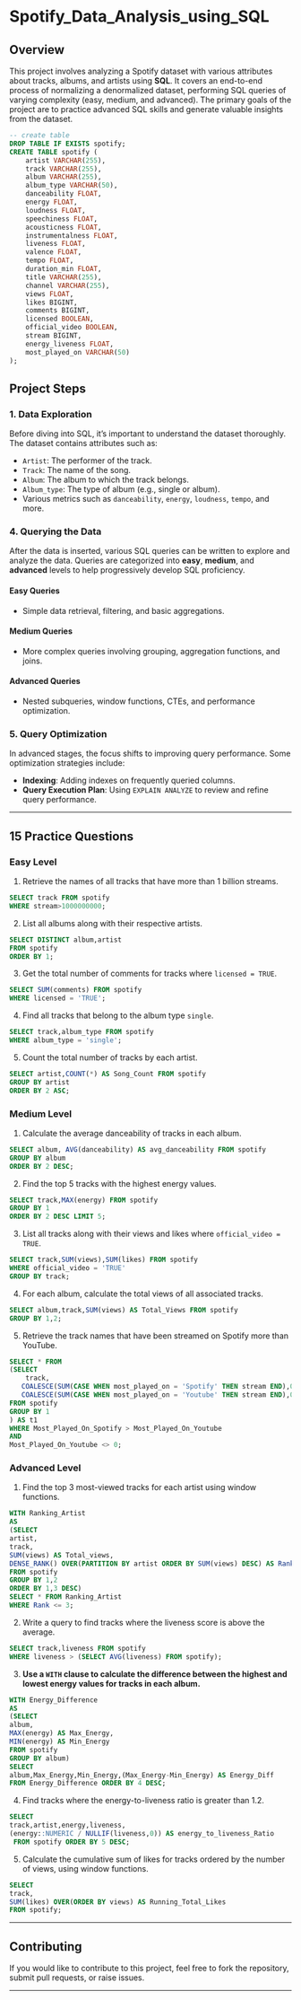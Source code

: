 # Spotify_Data_Analysis_using_SQL

## Overview
This project involves analyzing a Spotify dataset with various attributes about tracks, albums, and artists using **SQL**. It covers an end-to-end process of normalizing a denormalized dataset, performing SQL queries of varying complexity (easy, medium, and advanced). The primary goals of the project are to practice advanced SQL skills and generate valuable insights from the dataset.

```sql
-- create table
DROP TABLE IF EXISTS spotify;
CREATE TABLE spotify (
    artist VARCHAR(255),
    track VARCHAR(255),
    album VARCHAR(255),
    album_type VARCHAR(50),
    danceability FLOAT,
    energy FLOAT,
    loudness FLOAT,
    speechiness FLOAT,
    acousticness FLOAT,
    instrumentalness FLOAT,
    liveness FLOAT,
    valence FLOAT,
    tempo FLOAT,
    duration_min FLOAT,
    title VARCHAR(255),
    channel VARCHAR(255),
    views FLOAT,
    likes BIGINT,
    comments BIGINT,
    licensed BOOLEAN,
    official_video BOOLEAN,
    stream BIGINT,
    energy_liveness FLOAT,
    most_played_on VARCHAR(50)
);
```
## Project Steps

### 1. Data Exploration
Before diving into SQL, it’s important to understand the dataset thoroughly. The dataset contains attributes such as:
- `Artist`: The performer of the track.
- `Track`: The name of the song.
- `Album`: The album to which the track belongs.
- `Album_type`: The type of album (e.g., single or album).
- Various metrics such as `danceability`, `energy`, `loudness`, `tempo`, and more.

### 4. Querying the Data
After the data is inserted, various SQL queries can be written to explore and analyze the data. Queries are categorized into **easy**, **medium**, and **advanced** levels to help progressively develop SQL proficiency.

#### Easy Queries
- Simple data retrieval, filtering, and basic aggregations.
  
#### Medium Queries
- More complex queries involving grouping, aggregation functions, and joins.
  
#### Advanced Queries
- Nested subqueries, window functions, CTEs, and performance optimization.

### 5. Query Optimization
In advanced stages, the focus shifts to improving query performance. Some optimization strategies include:
- **Indexing**: Adding indexes on frequently queried columns.
- **Query Execution Plan**: Using `EXPLAIN ANALYZE` to review and refine query performance.
  
---

## 15 Practice Questions

### Easy Level
1. Retrieve the names of all tracks that have more than 1 billion streams.
```sql
SELECT track FROM spotify 
WHERE stream>1000000000;
```
2. List all albums along with their respective artists.
```sql
SELECT DISTINCT album,artist 
FROM spotify 
ORDER BY 1;
```
3. Get the total number of comments for tracks where `licensed = TRUE`.
```sql
SELECT SUM(comments) FROM spotify
WHERE licensed = 'TRUE';
```
4. Find all tracks that belong to the album type `single`.
```sql
SELECT track,album_type FROM spotify
WHERE album_type = 'single';
```
5. Count the total number of tracks by each artist.
```sql
SELECT artist,COUNT(*) AS Song_Count FROM spotify
GROUP BY artist
ORDER BY 2 ASC;
```

### Medium Level
1. Calculate the average danceability of tracks in each album.
```sql
SELECT album, AVG(danceability) AS avg_danceability FROM spotify
GROUP BY album
ORDER BY 2 DESC;
```
2. Find the top 5 tracks with the highest energy values.
```sql
SELECT track,MAX(energy) FROM spotify
GROUP BY 1
ORDER BY 2 DESC LIMIT 5;
```
3. List all tracks along with their views and likes where `official_video = TRUE`.
```sql
SELECT track,SUM(views),SUM(likes) FROM spotify 
WHERE official_video = 'TRUE'
GROUP BY track;
```
4. For each album, calculate the total views of all associated tracks.
```sql
SELECT album,track,SUM(views) AS Total_Views FROM spotify
GROUP BY 1,2;
```
5. Retrieve the track names that have been streamed on Spotify more than YouTube.
```sql
SELECT * FROM
(SELECT 
    track,
   COALESCE(SUM(CASE WHEN most_played_on = 'Spotify' THEN stream END),0) AS Most_Played_On_Spotify,
   COALESCE(SUM(CASE WHEN most_played_on = 'Youtube' THEN stream END),0) AS Most_Played_On_Youtube
FROM spotify
GROUP BY 1
) AS t1
WHERE Most_Played_On_Spotify > Most_Played_On_Youtube
AND
Most_Played_On_Youtube <> 0;
```

### Advanced Level
1. Find the top 3 most-viewed tracks for each artist using window functions.
```sql
WITH Ranking_Artist
AS
(SELECT 
artist,
track,
SUM(views) AS Total_views,
DENSE_RANK() OVER(PARTITION BY artist ORDER BY SUM(views) DESC) AS Rank
FROM spotify
GROUP BY 1,2
ORDER BY 1,3 DESC)
SELECT * FROM Ranking_Artist
WHERE Rank <= 3;
```
2. Write a query to find tracks where the liveness score is above the average.
```sql
SELECT track,liveness FROM spotify
WHERE liveness > (SELECT AVG(liveness) FROM spotify);
```
3. **Use a `WITH` clause to calculate the difference between the highest and lowest energy values for tracks in each album.**
```sql
WITH Energy_Difference
AS
(SELECT
album,
MAX(energy) AS Max_Energy,
MIN(energy) AS Min_Energy
FROM spotify
GROUP BY album)
SELECT 
album,Max_Energy,Min_Energy,(Max_Energy-Min_Energy) AS Energy_Diff
FROM Energy_Difference ORDER BY 4 DESC;
```
   
4. Find tracks where the energy-to-liveness ratio is greater than 1.2.
```sql
SELECT 
track,artist,energy,liveness,
(energy::NUMERIC / NULLIF(liveness,0)) AS energy_to_liveness_Ratio
 FROM spotify ORDER BY 5 DESC;
```

5. Calculate the cumulative sum of likes for tracks ordered by the number of views, using window functions.
```sql
SELECT 
track,
SUM(likes) OVER(ORDER BY views) AS Running_Total_Likes
FROM spotify;
```
---

## Contributing
If you would like to contribute to this project, feel free to fork the repository, submit pull requests, or raise issues.

---

